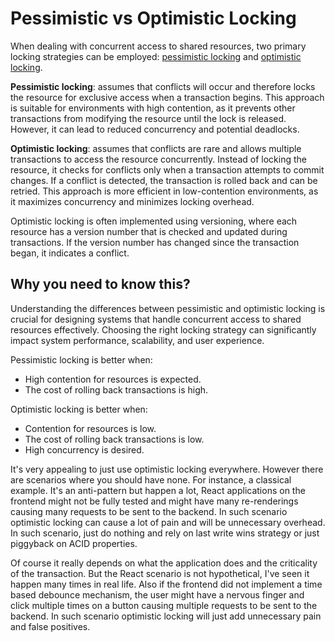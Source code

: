 # Pessimistic vs Optimistic Locking

When dealing with concurrent access to shared resources, two primary locking strategies can be employed: [pessimistic locking](https://en.wikipedia.org/wiki/Lock_(computer_science)) and [optimistic locking](https://en.wikipedia.org/wiki/Optimistic_concurrency_control).

**Pessimistic locking**: assumes that conflicts will occur and therefore locks the resource for exclusive access when a transaction begins. This approach is suitable for environments with high contention, as it prevents other transactions from modifying the resource until the lock is released. However, it can lead to reduced concurrency and potential deadlocks.

**Optimistic locking**: assumes that conflicts are rare and allows multiple transactions to access the resource concurrently. Instead of locking the resource, it checks for conflicts only when a transaction attempts to commit changes. If a conflict is detected, the transaction is rolled back and can be retried. This approach is more efficient in low-contention environments, as it maximizes concurrency and minimizes locking overhead.

Optimistic locking is often implemented using versioning, where each resource has a version number that is checked and updated during transactions. If the version number has changed since the transaction began, it indicates a conflict.

## Why you need to know this?

Understanding the differences between pessimistic and optimistic locking is crucial for designing systems that handle concurrent access to shared resources effectively. Choosing the right locking strategy can significantly impact system performance, scalability, and user experience.

Pessimistic locking is better when:
- High contention for resources is expected.
- The cost of rolling back transactions is high.

Optimistic locking is better when:
- Contention for resources is low.
- The cost of rolling back transactions is low.
- High concurrency is desired.

It's very appealing to just use optimistic locking everywhere. However there are scenarios where you should have none. For instance, a classical example. It's an anti-pattern but happen a lot, React applications on the frontend might not be fully tested and might have many re-renderings causing many requests to be sent to the backend. In such scenario optimistic locking can cause a lot of pain and will be unnecessary overhead. In such scenario, just do nothing and rely on last write wins strategy or just piggyback on ACID properties.

Of course it really depends on what the application does and the criticality of the transaction. But the React scenario is not hypothetical, I've seen it happen many times in real life. Also if the frontend did not implement a time based debounce mechanism, the user might have a nervous finger and click multiple times on a button causing multiple requests to be sent to the backend. In such scenario optimistic locking will just add unnecessary pain and false positives.